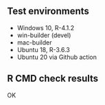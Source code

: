 ## Test environments

* Windows 10, R-4.1.2
* win-builder (devel)
* mac-builder
* Ubuntu 18, R-3.6.3
* Ubuntu 20 via Github action


## R CMD check results

OK